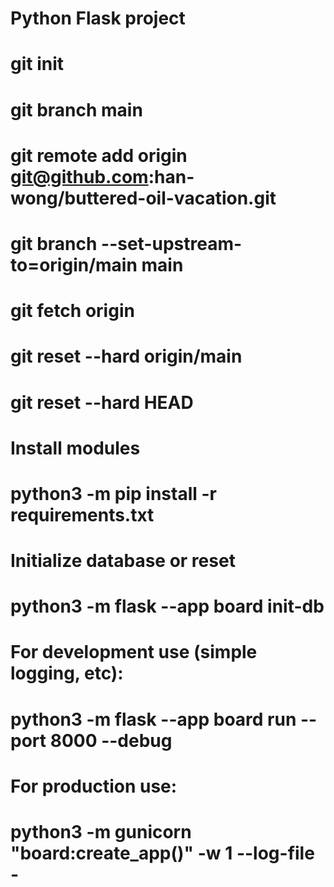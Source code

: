 # Python Flask project

# git init
# git branch main
# git remote add origin git@github.com:han-wong/buttered-oil-vacation.git
# git branch --set-upstream-to=origin/main main
# git fetch origin
# git reset --hard origin/main
# git reset --hard HEAD

# Install modules
# python3 -m pip install -r requirements.txt

# Initialize database or reset
# python3 -m flask --app board init-db

# For development use (simple logging, etc):
# python3 -m flask --app board run --port 8000 --debug

# For production use: 
# python3 -m gunicorn "board:create_app()" -w 1 --log-file -